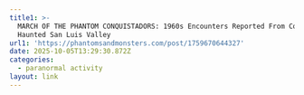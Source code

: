 ```yaml
---
title1: >-
  MARCH OF THE PHANTOM CONQUISTADORS: 1960s Encounters Reported From Colorado’s
  Haunted San Luis Valley 
url1: 'https://phantomsandmonsters.com/post/1759670644327'
date: 2025-10-05T13:29:30.872Z
categories:
  - paranormal activity
layout: link
---
```


